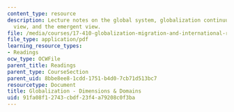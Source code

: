 ```yaml
---
content_type: resource
description: Lecture notes on the global system, globalization continuum, the conventional
  view, and the emergent view.
file: /media/courses/17-410-globalization-migration-and-international-relations-spring-2006/91fa08f12743cbdf23f4a79208c0f3ba_wk2_highlights.pdf
file_type: application/pdf
learning_resource_types:
- Readings
ocw_type: OCWFile
parent_title: Readings
parent_type: CourseSection
parent_uid: 8bbe8ee8-1cdd-1751-b4d0-7cb71d513bc7
resourcetype: Document
title: Globalization - Dimensions & Domains
uid: 91fa08f1-2743-cbdf-23f4-a79208c0f3ba
---
```

